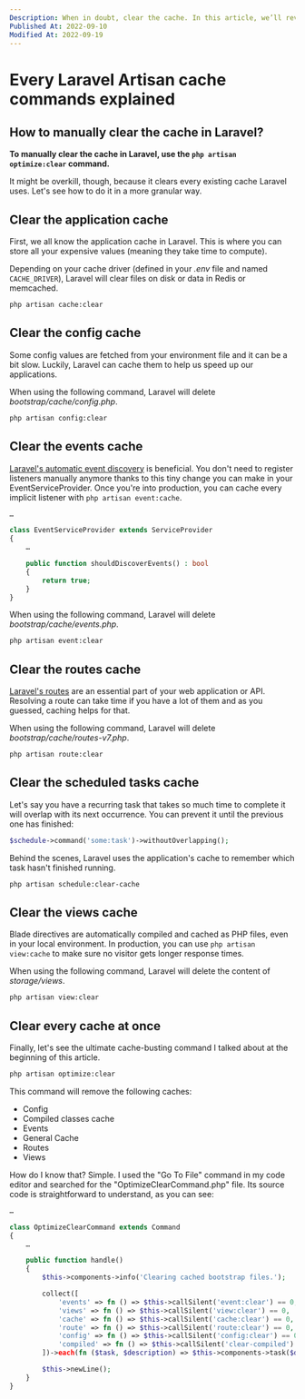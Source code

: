 ```yaml
---
Description: When in doubt, clear the cache. In this article, we’ll review all the manual ways to clear every cache Laravel uses.
Published At: 2022-09-10
Modified At: 2022-09-19
---
```


# Every Laravel Artisan cache commands explained

## How to manually clear the cache in Laravel?

**To manually clear the cache in Laravel, use the `php artisan optimize:clear` command.**

It might be overkill, though, because it clears every existing cache Laravel uses. Let's see how to do it in a more granular way.

## Clear the application cache

First, we all know the application cache in Laravel. This is where you can store all your expensive values (meaning they take time to compute).

Depending on your cache driver (defined in your *.env* file and named `CACHE_DRIVER`), Laravel will clear files on disk or data in Redis or memcached.

```bash
php artisan cache:clear
```

## Clear the config cache

Some config values are fetched from your environment file and it can be a bit slow. Luckily, Laravel can cache them to help us speed up our applications.

When using the following command, Laravel will delete *bootstrap/cache/config.php*.

```bash
php artisan config:clear
```

## Clear the events cache

[Laravel's automatic event discovery](https://laravel.com/docs/9.x/events#event-discovery) is beneficial. You don't need to register listeners manually anymore thanks to this tiny change you can make in your EventServiceProvider. Once you're into production, you can cache every implicit listener with `php artisan event:cache`.

```php
…

class EventServiceProvider extends ServiceProvider
{
    …

    public function shouldDiscoverEvents() : bool
    {
        return true;
    }
}
```

When using the following command, Laravel will delete *bootstrap/cache/events.php*.

```bash
php artisan event:clear
```

## Clear the routes cache

[Laravel's routes](https://laravel.com/docs/9.x/routing) are an essential part of your web application or API. Resolving a route can take time if you have a lot of them and as you guessed, caching helps for that.

When using the following command, Laravel will delete *bootstrap/cache/routes-v7.php*.

```bash
php artisan route:clear
```

## Clear the scheduled tasks cache

Let's say you have a recurring task that takes so much time to complete it will overlap with its next occurrence. You can prevent it until the previous one has finished:

```php
$schedule->command('some:task')->withoutOverlapping();
```

Behind the scenes, Laravel uses the application's cache to remember which task hasn't finished running.

```bash
php artisan schedule:clear-cache
```

## Clear the views cache

Blade directives are automatically compiled and cached as PHP files, even in your local environment. In production, you can use `php artisan view:cache` to make sure no visitor gets longer response times.

When using the following command, Laravel will delete the content of *storage/views*.

```bash
php artisan view:clear
```

## Clear every cache at once

Finally, let's see the ultimate cache-busting command I talked about at the beginning of this article.

```bash
php artisan optimize:clear
```

This command will remove the following caches:
- Config
- Compiled classes cache
- Events
- General Cache
- Routes
- Views

How do I know that? Simple. I used the "Go To File" command in my code editor and searched for the "OptimizeClearCommand.php" file. Its source code is straightforward to understand, as you can see:

```php
…

class OptimizeClearCommand extends Command
{
    …

    public function handle()
    {
        $this->components->info('Clearing cached bootstrap files.');

        collect([
            'events' => fn () => $this->callSilent('event:clear') == 0,
            'views' => fn () => $this->callSilent('view:clear') == 0,
            'cache' => fn () => $this->callSilent('cache:clear') == 0,
            'route' => fn () => $this->callSilent('route:clear') == 0,
            'config' => fn () => $this->callSilent('config:clear') == 0,
            'compiled' => fn () => $this->callSilent('clear-compiled') == 0,
        ])->each(fn ($task, $description) => $this->components->task($description, $task));

        $this->newLine();
    }
}
```
